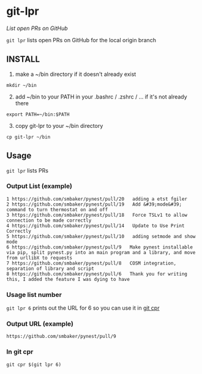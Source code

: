 # git-lpr
*List open PRs on GitHub*

`git lpr` lists open PRs on GitHub for the local origin branch

## INSTALL
1. make a ~/bin directory if it doesn't already exist

  `mkdir ~/bin`

2. add ~/bin to your PATH in your .bashrc / .zshrc / ... if it's not
   already there
   
  `export PATH=~/bin:$PATH`

3. copy git-lpr to your ~/bin directory

  `cp git-lpr ~/bin`

## Usage
`git lpr` lists PRs

### Output List (example)
```
1 https://github.com/smbaker/pynest/pull/20   adding a etst fgiler
2 https://github.com/smbaker/pynest/pull/19   Add &#39;mode&#39; command to turn thermostat on and off
3 https://github.com/smbaker/pynest/pull/18   Force TSLv1 to allow connection to be made correctly
4 https://github.com/smbaker/pynest/pull/14   Update to Use Print Correctly
5 https://github.com/smbaker/pynest/pull/10   adding setmode and show mode
6 https://github.com/smbaker/pynest/pull/9   Make pynest installable via pip, split pynest.py into an main program and a library, and move from urllibX to requests
7 https://github.com/smbaker/pynest/pull/8   COSM integration, separation of library and script
8 https://github.com/smbaker/pynest/pull/6   Thank you for writing this, I added the feature I was dying to have
```

### Usage list number
`git lpr 6` prints out the URL for 6 so you can use it in [git
cpr](https://github.com/abemassry/git-cpr)

### Output URL (example)
`https://github.com/smbaker/pynest/pull/9`

### In git cpr
`git cpr $(git lpr 6)`

